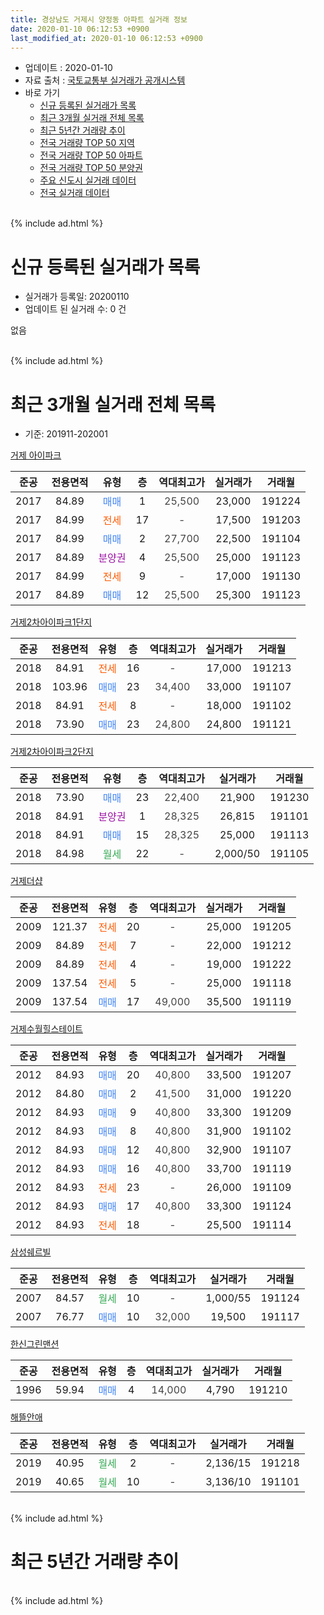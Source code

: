 ```yaml
---
title: 경상남도 거제시 양정동 아파트 실거래 정보
date: 2020-01-10 06:12:53 +0900
last_modified_at: 2020-01-10 06:12:53 +0900
---
```


* 업데이트 : 2020-01-10
* 자료 출처 : [국토교통부 실거래가 공개시스템](http://rt.molit.go.kr)
* 바로 가기
    * [신규 등록된 실거래가 목록](#신규-등록된-실거래가-목록)
    * [최근 3개월 실거래 전체 목록](#최근-3개월-실거래-전체-목록)
    * [최근 5년간 거래량 추이](#최근-5년간-거래량-추이)
    * [전국 거래량 TOP 50 지역](https://inasie.github.io/apt-trade-info/최근-3개월-전국에서-가장-거래가-많이-발생한-지역)
    * [전국 거래량 TOP 50 아파트](https://inasie.github.io/apt-trade-info/최근-3개월-전국에서-가장-거래가-많이-발생한-아파트)
    * [전국 거래량 TOP 50 분양권](https://inasie.github.io/apt-trade-info/최근-3개월-전국에서-가장-거래가-많이-발생한-분양권)
    * [주요 신도시 실거래 데이터](https://inasie.github.io/apt-trade-info/주요-신도시)
    * [전국 실거래 데이터](https://inasie.github.io/apt-trade-info/전국)
<br>
{% include ad.html %}
<br>

# 신규 등록된 실거래가 목록
* 실거래가 등록일: 20200110
* 업데이트 된 실거래 수: 0 건

없음

<br>
{% include ad.html %}
<br>

# 최근 3개월 실거래 전체 목록
* 기준: 201911-202001


[거제 아이파크](https://search.naver.com/search.naver?query=%EA%B2%BD%EC%83%81%EB%82%A8%EB%8F%84+%EA%B1%B0%EC%A0%9C%EC%8B%9C+%EC%96%91%EC%A0%95%EB%8F%99+%EA%B1%B0%EC%A0%9C+%EC%95%84%EC%9D%B4%ED%8C%8C%ED%81%AC)

|준공|전용면적|유형|층|역대최고가|실거래가|거래월|
|:---:|:---:|:---:|:---:|:---:|:---:|:---:|
|2017|84.89|<span style="color:#4285f3">매매</span>|1|<span style="color:#444444">25,500</span>|23,000|191224|
|2017|84.99|<span style="color:#ff5a00">전세</span>|17|<span style="color:#444444">-</span>|17,500|191203|
|2017|84.99|<span style="color:#4285f3">매매</span>|2|<span style="color:#444444">27,700</span>|22,500|191104|
|2017|84.89|<span style="color:#9C11A5">분양권</span>|4|<span style="color:#444444">25,500</span>|25,000|191123|
|2017|84.99|<span style="color:#ff5a00">전세</span>|9|<span style="color:#444444">-</span>|17,000|191130|
|2017|84.89|<span style="color:#4285f3">매매</span>|12|<span style="color:#444444">25,500</span>|25,300|191123|

[거제2차아이파크1단지](https://search.naver.com/search.naver?query=%EA%B2%BD%EC%83%81%EB%82%A8%EB%8F%84+%EA%B1%B0%EC%A0%9C%EC%8B%9C+%EC%96%91%EC%A0%95%EB%8F%99+%EA%B1%B0%EC%A0%9C2%EC%B0%A8%EC%95%84%EC%9D%B4%ED%8C%8C%ED%81%AC1%EB%8B%A8%EC%A7%80)

|준공|전용면적|유형|층|역대최고가|실거래가|거래월|
|:---:|:---:|:---:|:---:|:---:|:---:|:---:|
|2018|84.91|<span style="color:#ff5a00">전세</span>|16|<span style="color:#444444">-</span>|17,000|191213|
|2018|103.96|<span style="color:#4285f3">매매</span>|23|<span style="color:#444444">34,400</span>|33,000|191107|
|2018|84.91|<span style="color:#ff5a00">전세</span>|8|<span style="color:#444444">-</span>|18,000|191102|
|2018|73.90|<span style="color:#4285f3">매매</span>|23|<span style="color:#444444">24,800</span>|24,800|191121|

[거제2차아이파크2단지](https://search.naver.com/search.naver?query=%EA%B2%BD%EC%83%81%EB%82%A8%EB%8F%84+%EA%B1%B0%EC%A0%9C%EC%8B%9C+%EC%96%91%EC%A0%95%EB%8F%99+%EA%B1%B0%EC%A0%9C2%EC%B0%A8%EC%95%84%EC%9D%B4%ED%8C%8C%ED%81%AC2%EB%8B%A8%EC%A7%80)

|준공|전용면적|유형|층|역대최고가|실거래가|거래월|
|:---:|:---:|:---:|:---:|:---:|:---:|:---:|
|2018|73.90|<span style="color:#4285f3">매매</span>|23|<span style="color:#444444">22,400</span>|21,900|191230|
|2018|84.91|<span style="color:#9C11A5">분양권</span>|1|<span style="color:#444444">28,325</span>|26,815|191101|
|2018|84.91|<span style="color:#4285f3">매매</span>|15|<span style="color:#444444">28,325</span>|25,000|191113|
|2018|84.98|<span style="color:#34a853">월세</span>|22|<span style="color:#444444">-</span>|2,000/50|191105|

[거제더샵](https://search.naver.com/search.naver?query=%EA%B2%BD%EC%83%81%EB%82%A8%EB%8F%84+%EA%B1%B0%EC%A0%9C%EC%8B%9C+%EC%96%91%EC%A0%95%EB%8F%99+%EA%B1%B0%EC%A0%9C%EB%8D%94%EC%83%B5)

|준공|전용면적|유형|층|역대최고가|실거래가|거래월|
|:---:|:---:|:---:|:---:|:---:|:---:|:---:|
|2009|121.37|<span style="color:#ff5a00">전세</span>|20|<span style="color:#444444">-</span>|25,000|191205|
|2009|84.89|<span style="color:#ff5a00">전세</span>|7|<span style="color:#444444">-</span>|22,000|191212|
|2009|84.89|<span style="color:#ff5a00">전세</span>|4|<span style="color:#444444">-</span>|19,000|191222|
|2009|137.54|<span style="color:#ff5a00">전세</span>|5|<span style="color:#444444">-</span>|25,000|191118|
|2009|137.54|<span style="color:#4285f3">매매</span>|17|<span style="color:#444444">49,000</span>|35,500|191119|

[거제수월힐스테이트](https://search.naver.com/search.naver?query=%EA%B2%BD%EC%83%81%EB%82%A8%EB%8F%84+%EA%B1%B0%EC%A0%9C%EC%8B%9C+%EC%96%91%EC%A0%95%EB%8F%99+%EA%B1%B0%EC%A0%9C%EC%88%98%EC%9B%94%ED%9E%90%EC%8A%A4%ED%85%8C%EC%9D%B4%ED%8A%B8)

|준공|전용면적|유형|층|역대최고가|실거래가|거래월|
|:---:|:---:|:---:|:---:|:---:|:---:|:---:|
|2012|84.93|<span style="color:#4285f3">매매</span>|20|<span style="color:#444444">40,800</span>|33,500|191207|
|2012|84.80|<span style="color:#4285f3">매매</span>|2|<span style="color:#444444">41,500</span>|31,000|191220|
|2012|84.93|<span style="color:#4285f3">매매</span>|9|<span style="color:#444444">40,800</span>|33,300|191209|
|2012|84.93|<span style="color:#4285f3">매매</span>|8|<span style="color:#444444">40,800</span>|31,900|191102|
|2012|84.93|<span style="color:#4285f3">매매</span>|12|<span style="color:#444444">40,800</span>|32,900|191107|
|2012|84.93|<span style="color:#4285f3">매매</span>|16|<span style="color:#444444">40,800</span>|33,700|191119|
|2012|84.93|<span style="color:#ff5a00">전세</span>|23|<span style="color:#444444">-</span>|26,000|191109|
|2012|84.93|<span style="color:#4285f3">매매</span>|17|<span style="color:#444444">40,800</span>|33,300|191124|
|2012|84.93|<span style="color:#ff5a00">전세</span>|18|<span style="color:#444444">-</span>|25,500|191114|

[삼성쉐르빌](https://search.naver.com/search.naver?query=%EA%B2%BD%EC%83%81%EB%82%A8%EB%8F%84+%EA%B1%B0%EC%A0%9C%EC%8B%9C+%EC%96%91%EC%A0%95%EB%8F%99+%EC%82%BC%EC%84%B1%EC%89%90%EB%A5%B4%EB%B9%8C)

|준공|전용면적|유형|층|역대최고가|실거래가|거래월|
|:---:|:---:|:---:|:---:|:---:|:---:|:---:|
|2007|84.57|<span style="color:#34a853">월세</span>|10|<span style="color:#444444">-</span>|1,000/55|191124|
|2007|76.77|<span style="color:#4285f3">매매</span>|10|<span style="color:#444444">32,000</span>|19,500|191117|

[한신그린맨션](https://search.naver.com/search.naver?query=%EA%B2%BD%EC%83%81%EB%82%A8%EB%8F%84+%EA%B1%B0%EC%A0%9C%EC%8B%9C+%EC%96%91%EC%A0%95%EB%8F%99+%ED%95%9C%EC%8B%A0%EA%B7%B8%EB%A6%B0%EB%A7%A8%EC%85%98)

|준공|전용면적|유형|층|역대최고가|실거래가|거래월|
|:---:|:---:|:---:|:---:|:---:|:---:|:---:|
|1996|59.94|<span style="color:#4285f3">매매</span>|4|<span style="color:#444444">14,000</span>|4,790|191210|

[해뜰안애](https://search.naver.com/search.naver?query=%EA%B2%BD%EC%83%81%EB%82%A8%EB%8F%84+%EA%B1%B0%EC%A0%9C%EC%8B%9C+%EC%96%91%EC%A0%95%EB%8F%99+%ED%95%B4%EB%9C%B0%EC%95%88%EC%95%A0)

|준공|전용면적|유형|층|역대최고가|실거래가|거래월|
|:---:|:---:|:---:|:---:|:---:|:---:|:---:|
|2019|40.95|<span style="color:#34a853">월세</span>|2|<span style="color:#444444">-</span>|2,136/15|191218|
|2019|40.65|<span style="color:#34a853">월세</span>|10|<span style="color:#444444">-</span>|3,136/10|191101|


<br>
{% include ad.html %}
<br>

# 최근 5년간 거래량 추이


<div style="width:100%;">
    <canvas id="deal_progress" height="200"></canvas>
</div>

<script>
new Chart(document.getElementById("deal_progress"), {
    type: 'line',
    data: {
        labels: ['201501','201502','201503','201504','201505','201506','201507','201508','201509','201510','201511','201512','201601','201602','201603','201604','201605','201606','201607','201608','201609','201610','201611','201612','201701','201702','201703','201704','201705','201706','201707','201708','201709','201710','201711','201712','201801','201802','201803','201804','201805','201806','201807','201808','201809','201810','201811','201812','201901','201902','201903','201904','201905','201906','201907','201908','201909','201910','201911','201912','202001'],
        datasets: [{
            label: '매매',
            pointRadius: 1,
            data: [16, 8, 6, 10, 9, 12, 8, 3, 15, 14, 15, 6, 6, 7, 9, 7, 6, 3, 3, 6, 10, 11, 11, 5, 9, 7, 9, 4, 6, 3, 8, 4, 7, 10, 7, 11, 3, 16, 15, 17, 22, 24, 26, 6, 8, 22, 11, 16, 18, 21, 14, 17, 10, 12, 16, 4, 11, 11, 13, 6, 0],
            borderColor: "rgba(255, 201, 14, 1)",
            backgroundColor: "rgba(255, 201, 14, 0.5)",
            fill: false,
            lineTension: 0
        },{
            label: '전월세',
            pointRadius: 1,
            data: [10, 5, 6, 8, 4, 2, 6, 2, 8, 4, 3, 3, 8, 5, 2, 1, 7, 3, 3, 6, 5, 6, 3, 7, 5, 27, 29, 51, 29, 18, 17, 14, 3, 9, 8, 10, 11, 11, 14, 9, 5, 7, 11, 16, 30, 26, 17, 13, 27, 16, 16, 26, 19, 14, 22, 19, 12, 17, 8, 6, 0],
            borderColor: "rgba(0, 141, 185, 1)",
            backgroundColor: "rgba(0, 141, 185, 0.5)",
            fill: false,
            lineTension: 0
        }
        ]
    },
    options: {
        responsive: true,
        title: {
            display: false
        },
        tooltips: {
            mode: 'index',
            intersect: false
        },
        hover: {
            mode: 'nearest',
            intersect: true
        },
        scales: {
            xAxes: [{
                display: true,
                scaleLabel: {
                    display: true,
                    labelString: '년/월'
                }
            }],
            yAxes: [{
                display: true,
                ticks: {
                    suggestedMin: 0,
                },
                scaleLabel: {
                    display: true,
                    labelString: '실거래 수'
                }
            }]
        }
    }
});

</script>


<br>
{% include ad.html %}
<br>

